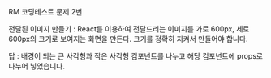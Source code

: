 RM 코딩테스트 문제 2번

전달된 이미지 만들기 : 
React를 이용하여 전달드리는 이미지를 가로 600px, 세로 600px의 크기로 보여지는 화면을 만든다.
크기를 정확히 지켜서 만들어야 합니다.

답 : 
배경이 되는 큰 사각형과 작은 사각형 컴포넌트를 나누고
해당 컴포넌트에 props로 나누어 넣었습니다.